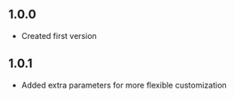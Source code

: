 ## 1.0.0

- Created first version

## 1.0.1

- Added extra parameters for more flexible customization

